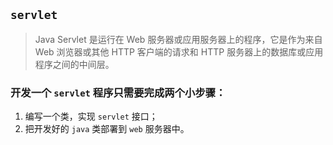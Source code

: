 ## `servlet`
> Java Servlet 是运行在 Web 服务器或应用服务器上的程序，它是作为来自 Web 浏览器或其他 HTTP 客户端的请求和 HTTP 服务器上的数据库或应用程序之间的中间层。

### 开发一个 `servlet` 程序只需要完成两个小步骤：
1. 编写一个类，实现 `servlet` 接口；
2. 把开发好的 `java` 类部署到 `web` 服务器中。

